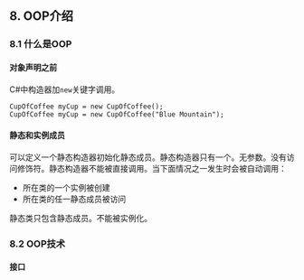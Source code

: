 ## 8. OOP介绍

### 8.1 什么是OOP

#### 对象声明之前

C#中构造器加`new`关键字调用。

	CupOfCoffee myCup = new CupOfCoffee();
    CupOfCoffee myCup = new CupOfCoffee("Blue Mountain");

#### 静态和实例成员

可以定义一个静态构造器初始化静态成员。静态构造器只有一个。无参数。没有访问修饰符。静态构造器不能被直接调用。当下面情况之一发生时会被自动调用：

- 所在类的一个实例被创建
- 所在类的任一静态成员被访问

静态类只包含静态成员。不能被实例化。

### 8.2 OOP技术

#### 接口




